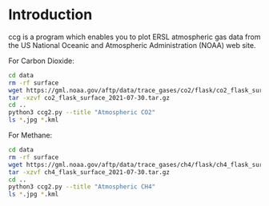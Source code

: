 Introduction
============

ccg is a program which enables you to plot ERSL atmospheric gas data from the US National Oceanic and Atmospheric Administration (NOAA) web site.

For Carbon Dioxide:

``` bash
cd data
rm -rf surface
wget https://gml.noaa.gov/aftp/data/trace_gases/co2/flask/co2_flask_surface_2021-07-30.tar.gz
tar -xzvf co2_flask_surface_2021-07-30.tar.gz
cd ..
python3 ccg2.py --title "Atmospheric CO2"
ls *.jpg *.kml
```

For Methane:

``` bash
cd data
rm -rf surface
wget https://gml.noaa.gov/aftp/data/trace_gases/ch4/flask/ch4_flask_surface_2021-07-30.tar.gz
tar -xzvf ch4_flask_surface_2021-07-30.tar.gz
cd ..
python3 ccg2.py --title "Atmospheric CH4"
ls *.jpg *.kml
```
